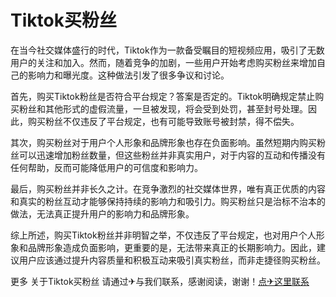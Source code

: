 # Tiktok买粉丝

在当今社交媒体盛行的时代，Tiktok作为一款备受瞩目的短视频应用，吸引了无数用户的关注和加入。然而，随着竞争的加剧，一些用户开始考虑购买粉丝来增加自己的影响力和曝光度。这种做法引发了很多争议和讨论。

首先，购买Tiktok粉丝是否符合平台规定？答案是否定的。Tiktok明确规定禁止购买粉丝和其他形式的虚假流量，一旦被发现，将会受到处罚，甚至封号处理。因此，购买粉丝不仅违反了平台规定，也有可能导致账号被封禁，得不偿失。

其次，购买粉丝对于用户个人形象和品牌形象也存在负面影响。虽然短期内购买粉丝可以迅速增加粉丝数量，但这些粉丝并非真实用户，对于内容的互动和传播没有任何帮助，反而可能降低用户的可信度和影响力。

最后，购买粉丝并非长久之计。在竞争激烈的社交媒体世界，唯有真正优质的内容和真实的粉丝互动才能够保持持续的影响力和吸引力。购买粉丝只是治标不治本的做法，无法真正提升用户的影响力和品牌形象。

综上所述，购买Tiktok粉丝并非明智之举，不仅违反了平台规定，也对用户个人形象和品牌形象造成负面影响，更重要的是，无法带来真正的长期影响力。因此，建议用户应该通过提升内容质量和积极互动来吸引真实粉丝，而非走捷径购买粉丝。

更多 关于Tiktok买粉丝 请通过✈与我们联系，感谢阅读，谢谢！[点✈这里联系](https://lm.k02.cc)